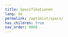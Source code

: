 ```yaml
---
title: Spezifikationen
lang: de
permalink: /optimist/specs/
has_children: true
nav_order: 9000
---
```

